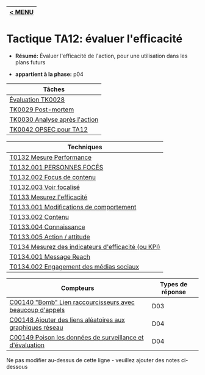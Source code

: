 |[< MENU](../README.md)|
|---|
# Tactique TA12: évaluer l'efficacité

* **Résumé:** Évaluer l'efficacité de l'action, pour une utilisation dans les plans futurs

* **appartient à la phase:** p04



|Tâches |
|----- |
|[Évaluation TK0028](../../generated_pages/tasks/TK0028.md) |
|[TK0029 Post-mortem](../../generated_pages/tasks/TK0029.md) |
|[TK0030 Analyse après l'action](../../generated_pages/tasks/TK0030.md) |
|[TK0042 OPSEC pour TA12](../../generated_pages/tasks/TK0042.md) |



|Techniques |
|---------- |
|[T0132 Mesure Performance](../../generated_pages/techniques/T0132.md) |
|[T0132.001 PERSONNES FOCÉS](../../generated_pages/techniques/T0132.001.md) |
|[T0132.002 Focus de contenu](../../generated_pages/techniques/T0132.002.md) |
|[T0132.003 Voir focalisé](../../generated_pages/techniques/T0132.003.md) |
|[T0133 Mesurez l'efficacité](../../generated_pages/techniques/T0133.md) |
|[T0133.001 Modifications de comportement](../../generated_pages/techniques/T0133.001.md) |
|[T0133.002 Contenu](../../generated_pages/techniques/T0133.002.md) ||[T0133.003 Sensibilisation](../../generated_pages/techniques/T0133.003.md) |
|[T0133.004 Connaissance](../../generated_pages/techniques/T0133.004.md) |
|[T0133.005 Action / attitude](../../generated_pages/techniques/T0133.005.md) |
|[T0134 Mesurez des indicateurs d'efficacité (ou KPI)](../../generated_pages/techniques/T0134.md) |
|[T0134.001 Message Reach](../../generated_pages/techniques/T0134.001.md) |
|[T0134.002 Engagement des médias sociaux](../../generated_pages/techniques/T0134.002.md) |



|Compteurs |Types de réponse |
|-------- |-------------- |
|[C00140 "Bomb" Lien raccourcisseurs avec beaucoup d'appels](../../generated_pages/counters/C00140.md) |D03 |
|[C00148 Ajouter des liens aléatoires aux graphiques réseau](../../generated_pages/counters/C00148.md) |D04 |
|[C00149 Poison les données de surveillance et d'évaluation](../../generated_pages/counters/C00149.md) |D04 |


Ne pas modifier au-dessus de cette ligne - veuillez ajouter des notes ci-dessous